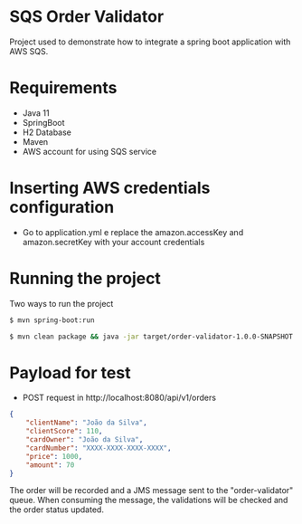 # SQS Order Validator

Project used to demonstrate how to integrate a spring boot application with AWS SQS.

# Requirements

- Java 11
- SpringBoot
- H2 Database
- Maven
- AWS account for using SQS service

# Inserting AWS credentials configuration

* Go to application.yml e replace the amazon.accessKey and amazon.secretKey with your account credentials

# Running the project

Two ways to run the project
```bash
$ mvn spring-boot:run
```
```bash
$ mvn clean package && java -jar target/order-validator-1.0.0-SNAPSHOT.jar
```

# Payload for test

* POST request in http://localhost:8080/api/v1/orders

```json lines
{
    "clientName": "João da Silva",
    "clientScore": 110,
    "cardOwner": "João da Silva",
    "cardNumber": "XXXX-XXXX-XXXX-XXXX",
    "price": 1000,
    "amount": 70
}
```

The order will be recorded and a JMS message sent to the "order-validator" queue. When consuming the message, the validations will be checked and the order status updated.